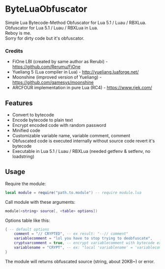 # ByteLuaObfuscator
Simple Lua Bytecode-Method Obfuscator for Lua 5.1 / Luau / RBXLua. <br>
Obfuscator for Lua 5.1 / Luau / RBXLua in Lua. <br>
Reboy is me. <br>
Sorry for dirty code but it's obfuscator.
### Credits
- FiOne LBI (created by same author as Rerubi) - https://github.com/Rerumu/FiOne
- Yueliang 5 (Lua compiler in Lua) - http://yueliang.luaforge.net/
- Moonshine (improved version of Yueliang) - https://github.com/gamesys/moonshine
- ARCFOUR implementation in pure Lua (RC4) - https://www.rjek.com/
## Features
* Convert to bytecode
* Encode bytecode to plain text
* Encrypt encoded code with random password
* Minified code
* Customizable variable name, variable comment, comment
* Obfuscated code is executed internally without source code revert it's bytecode
* Executable in Lua 5.1 / Luau / RBXLua (needed getfenv & setfenv, no loadstring)
## Usage
Require the module: 
```lua
local module = require("path.to.module") -- require module.lua
```
Call module with these arguments:
```lua
module(<string> source[, <table> options])
```
Options table like this:
```lua
{ -- default options
	comment = "// CRYPTED", -- ex result: "--// comment"
	variablecomment = "lol you have to stop trying to deobfuscate",
	cryptvarcomment = true, -- encrypt variablecomment with bytecode ex: "a" -> "\97"
	variablename = "CRYPT", -- ex: "local 'variablename' = 'variablecomment'"
}
```
The module will returns obfuscated source (string, about 20KB~) or error.
